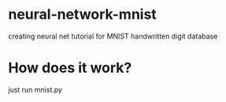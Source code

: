 # neural-network-mnist
creating neural net  tutorial for MNIST handwritten digit database
# How does it work?
just run mnist.py
